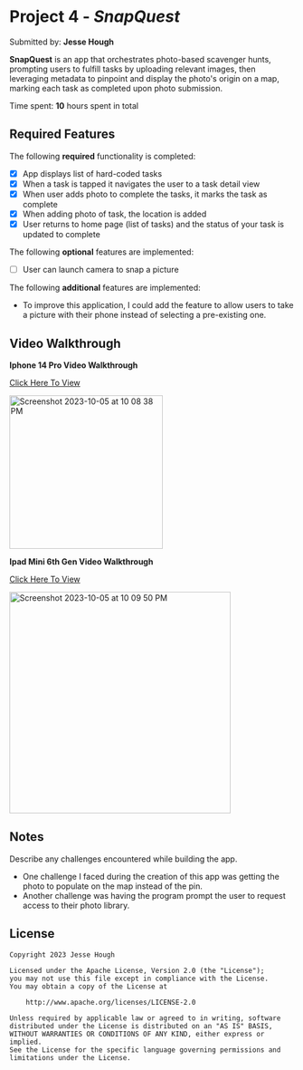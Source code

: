 # Project 4 - *SnapQuest*

Submitted by: **Jesse Hough**

**SnapQuest** is an app that orchestrates photo-based scavenger hunts, prompting users to fulfill tasks by uploading relevant images, then leveraging metadata to pinpoint and display the photo's origin on a map, marking each task as completed upon photo submission.

Time spent: **10** hours spent in total

## Required Features

The following **required** functionality is completed:

- [X] App displays list of hard-coded tasks
- [X] When a task is tapped it navigates the user to a task detail view
- [X] When user adds photo to complete the tasks, it marks the task as complete
- [X] When adding photo of task, the location is added
- [X] User returns to home page (list of tasks) and the status of your task is updated to complete
 
The following **optional** features are implemented:

- [ ] User can launch camera to snap a picture	

The following **additional** features are implemented:

- To improve this application, I could add the feature to allow users to take a picture with their phone instead of selecting a pre-existing one.

## Video Walkthrough

**Iphone 14 Pro Video Walkthrough**

<a href="https://youtu.be/yy7kWODLoU4">Click Here To View</a>

<img width="271" alt="Screenshot 2023-10-05 at 10 08 38 PM" src="https://github.com/Jesse-Hough/SnapQuest/assets/105520585/d206a476-8994-47eb-9cf5-3b28bdf0e506">

**Ipad Mini 6th Gen Video Walkthrough**

<a href="https://youtu.be/Dhx2682rGM0">Click Here To View</a>

<img width="391" alt="Screenshot 2023-10-05 at 10 09 50 PM" src="https://github.com/Jesse-Hough/SnapQuest/assets/105520585/4744c3d0-30d2-4529-992e-2ff3f8be5089">

## Notes

Describe any challenges encountered while building the app.

- One challenge I faced during the creation of this app was getting the photo to populate on the map instead of the pin.
- Another challenge was having the program prompt the user to request access to their photo library.

## License

    Copyright 2023 Jesse Hough

    Licensed under the Apache License, Version 2.0 (the "License");
    you may not use this file except in compliance with the License.
    You may obtain a copy of the License at

        http://www.apache.org/licenses/LICENSE-2.0

    Unless required by applicable law or agreed to in writing, software
    distributed under the License is distributed on an "AS IS" BASIS,
    WITHOUT WARRANTIES OR CONDITIONS OF ANY KIND, either express or implied.
    See the License for the specific language governing permissions and
    limitations under the License.

